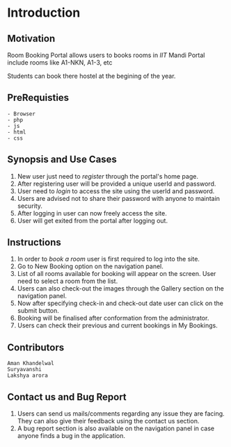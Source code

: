 Introduction
================

## Motivation

Room Booking Portal allows users to books rooms in _IIT_ Mandi
Portal include rooms like A1-NKN, A1-3, etc

Students can book there hostel at the begining of the year.

## PreRequisties
	- Browser
	- php
	- js
	- html
	- css

## Synopsis and Use Cases

1. New user just need to _register_ through the portal's home page.
2. After registering user will be provided a unique userId and password.
3. User need to _login_ to access the site using the userId and password.
4. Users are advised not to share their password with anyone to maintain security.
5. After logging in user can now freely access the site.
6. User will get exited from the portal after logging out.


## Instructions

1. In order to _book_ _a_ _room_ user is first required to log into the site.
2. Go to New Booking option on the navigation panel.
3. List of all rooms available for booking will appear on the screen. User
need to select a room from the list.
5. Users can also check-out the images through the Gallery section on the
navigation panel.
4. Now after specifying check-in and check-out date user can click on the
submit button.
5. Booking will be finalised after conformation from the administrator.
6. Users can check their previous and current bookings in My Bookings.

## Contributors
	Aman Khandelwal
	Suryavanshi
	Lakshya arora


## Contact us and Bug Report

1. Users can send us mails/comments regarding any issue they are facing. They
can also give their feedback using the contact us section.
2. A bug report section is also available on the navigation panel in case 
anyone finds a bug in the application. 

